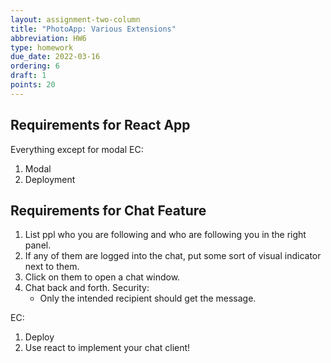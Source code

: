 ```yaml
---
layout: assignment-two-column
title: "PhotoApp: Various Extensions"
abbreviation: HW6
type: homework
due_date: 2022-03-16
ordering: 6
draft: 1
points: 20
---
```


## Requirements for React App
Everything except for modal
EC: 
1. Modal
2. Deployment

## Requirements for Chat Feature
1. List ppl who you are following and who are following you in the right panel.
2. If any of them are logged into the chat, put some sort of visual indicator next to them.
3. Click on them to open a chat window.
4. Chat back and forth. Security:
    * Only the intended recipient should get the message.

EC: 
1. Deploy
2. Use react to implement your chat client!

